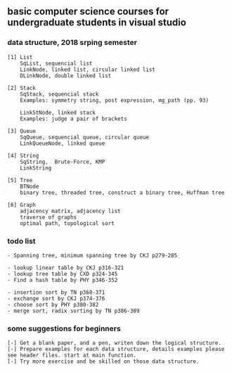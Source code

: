 ## basic computer science courses for undergraduate students in visual studio

### data structure, 2018 srping semester
	[1] List
		SqList, sequencial list
		LinkNode, linked list, circular linked list
		DLinkNode, double linked list

	[2] Stack
		SqStack, sequencial stack
		Examples: symmetry string, post expression, mg_path (pp. 93)

		LinkStNode, linked stack
		Examples: judge a pair of brackets

	[3] Queue
		SqQueue, sequencial queue, circular queue
		LinkQueueNode, linked queue

	[4] String
	    SqString,  Brute-Force, KMP
		LinkString

	[5] Tree
		BTNode
		binary tree, threaded tree, construct a binary tree, Huffman tree

	[6] Graph
	    adjacency matrix, adjacency list
		traverse of graphs
		optimal path, topological sort
	



### todo list
	
	- Spanning tree, minimum spanning tree by CKJ p279-285

	- lookup linear table by CKJ p316-321
	- lookup tree table by CXD p324-345
	- Find a hash table by PHY p346-352

	- insertion sort by TN p368-371
	- exchange sort by CKJ p374-376
	- choose sort by PHY p380-382
	- merge sort, radix sorting by TN p386-389


### some suggestions for beginners
	[-] Get a blank paper, and a pen, writen down the logical structure.
	[-] Prepare examples for each data structure, details examples please see header files. start at main function.
	[-] Try more exercise and be skilled on those data structure.
